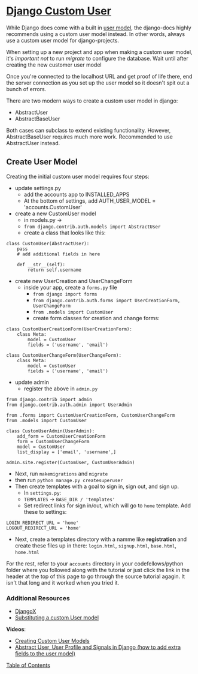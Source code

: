 # [Django Custom User](https://learndjango.com/tutorials/django-custom-user-model)

While Django does come with a built in [user model](https://docs.djangoproject.com/en/3.1/ref/contrib/auth/#django.contrib.auth.models.User), the django-docs highly recommends using a custom user model instead. In other words, always use a custom user model for django-projects. 

When setting up a new project and app when making a custom user model, it's _important not_ to run _migrate_ to configure the database. Wait until after creating the new customer user model

Once you're connected to the localhost URL and get proof of life there, end the server connection as you set up the user model so it doesn't spit out a bunch of errors.

There are two modern ways to create a custom user model in django:
- AbstractUser
- AbstractBaseUser

Both cases can subclass to extend existing functionality. However, AbstractBaseUser requires much more work. Recommended to use AbstractUser instead.

## Create User Model

Creating the initial custom user model requires four steps:
- update settings.py
  - add the accounts app to INSTALLED_APPS
  - At the bottom of settings, add AUTH_USER_MODEL = 'accounts.CustomUser'
- create a new CustomUser model
  - in models.py ->
  - `from django.contrib.auth.models import AbstractUser`
  - create a class that looks like this:
```
class CustomUser(AbstractUser):
    pass
    # add additional fields in here

    def __str__(self):
        return self.username
```
- create new UserCreation and UserChangeForm
  - inside your app, create a `forms.py` file 
    - `from django import forms`
    - `from django.contrib.auth.forms import UserCreationForm, UserChangeForm`
    - `from .models import CustomUser`
    - create form classes for creation and change forms:
```
class CustomUserCreationForm(UserCreationForm):
    class Meta:
        model = CustomUser
        fields = ('username', 'email')

class CustomUserChangeForm(UserChangeForm):
    class Meta:
        model = CustomUser
        fields = ('username', 'email')
```
- update admin
  - register the above in `admin.py`
```
from django.contrib import admin
from django.contrib.auth.admin import UserAdmin

from .forms import CustomUserCreationForm, CustomUserChangeForm
from .models import CustomUser

class CustomUserAdmin(UserAdmin):
    add_form = CustomUserCreationForm
    form = CustomUserChangeForm
    model = CustomUser
    list_display = ['email', 'username',]

admin.site.register(CustomUser, CustomUserAdmin)
```
- Next, run `makemigrations` and `migrate`
- then run `python manage.py createsuperuser`
- Then create templates with a goal to sign in, sign out, and sign up. 
  - In `settings.py`:
  - `TEMPLATES` -> `BASE_DIR / 'templates'`
  - Set redirect links for sign in/out, which will go to `home` template. Add these to settings:
```
LOGIN_REDIRECT_URL = 'home'
LOGOUT_REDIRECT_URL = 'home'
```
- Next, create a templates directory with a namme like **registration** and create these files up in there: `login.html`, `signup.html`, `base.html`, `home.html`

For the rest, refer to your `accounts` directory in your codefellows/python folder where you followed along with the tutorial or just click the link in the header at the top of this page to go through the source tutorial agagin. It isn't that long and it worked when you tried it.

### Additional Resources

- [DjangoX](https://github.com/wsvincent/djangox)
- [Substituting a custom User model](https://docs.djangoproject.com/en/3.0/topics/auth/customizing/#auth-custom-user)

**Videos**:
- [Creating Custom User Models](https://www.youtube.com/watch?v=eCeRC7E8Z7Y&t=59s)
- [Abstract User, User Profile and Signals in Django (how to add extra fields to the user model)](https://www.youtube.com/watch?v=EudKs1HPUfE)


[Table of Contents](../README.md)